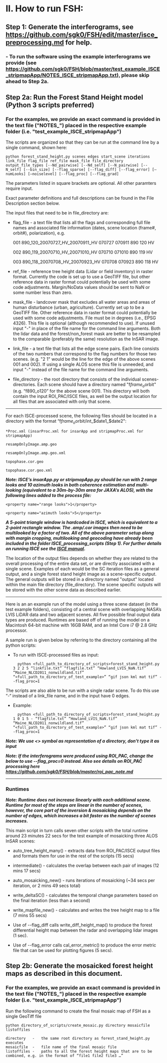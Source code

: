 # II. How to run FSH:

## Step 1: Generate the interferograms, see https://github.com/sgk0/FSH/edit/master/isce_preprocessing.md for help. 
### - To run the software using the example interferograms we provide (see https://github.com/sgk0/FSH/blob/master/test_example_ISCE_stripmapApp/NOTES_ISCE_stripmapApp.txt), please skip ahead to Step 2a.

## Step 2a: Run the Forest Stand Height model (Python 3 scripts preferred)

### For the examples, we provide an exact command is provided in the text file ("NOTES_") placed in the respective example folder (i.e. "test_example_ISCE_stripmapApp")

The scripts are organized so that they can be run at the command line by a single command, shown here:

	python forest_stand_height.py scenes edges start_scene iterations link_file flag_file ref_file mask_file file_directory output_file_types [--Nd_pairwise] [--Nd_self] [--N_pairwise] [--N_self] [--bin_size] [--flag_sparse] [--flag_diff] [--flag_error] [—numLooks] [—noiselevel] [--flag_proc] [--flag_grad]

The parameters listed in square brackets are optional. All other paramters require input.

Exact parameter definitions and full descriptions can be found in the File Description section below.

The input files that need to be in file_directory are:

  - flag_file - a text file that lists all the flags and corresponding full file names and associated file information (dates, scene location (frame#, orbit#), polarization), e.g. 
  
      001 890_120_20070727_HV_20070911_HV 070727 070911 890 120 HV
  
      002 890_119_20070710_HV_20071010_HV 070710 071010 890 119 HV
  
      003 890_118_20070708_HV_20070923_HV 070708 070923 890 118 HV
  
  - ref_file - reference tree height data (Lidar or field inventory) in raster format. Currently the code is set up to use a GeoTIFF file, but other reference data in raster format could potentially be used with some code adjustments. Margin/NoData values should be sent to NaN or some number less than zero. 	
	
  - mask_file - landcover mask that excludes all water areas and areas of human disturbance (urban, agriculture). Currently set up to be a GeoTIFF file. Other reference data in raster format could potentially be used with some code adjustments. File must be in degrees (i.e., EPSG 4326). This file is optional (although recommended to use). If unused input "-" in place of the file name for the command line arguments. Both the lidar data and the forest/non_forest mask are better to be resampled to the comparable (preferably the same) resolution as the InSAR image.
	
  - link_file - a text file that lists all the edge scene pairs. Each line consists of the two numbers that correspond to the flag numbers for those two scenes. (e.g. "2 1" would be the line for the edge of the above scenes 001 and 002). If using a single ALOS scene this file is unneeded, and input "-" instead of the file name for the command line arguments.	
	
  - file_directory - the root directory that consists of the individual scenes-directories. Each scene should have a directory named "f$frame_o$orbit" (e.g. “f890_o120” for the above scene 001). This directory will both contain the input ROI_PAC/ISCE files, as well be the output location for all files that are associated with only that scene.

---------------------------------------------------------------------------------------------------

For each ISCE-processed scene, the following files should be located in a directory with the format “f$frame_o$orbit/int_$date1_$date2":
		
    *Proc.xml (insarProc.xml for insarApp and stripmapProc.xml for stripmapApp)
		
    resampOnlyImage.amp.geo
		
    resampOnlyImage.amp.geo.xml
		
    topophase.cor.geo	
		
    topophase.cor.geo.xml
		
***Note: ISCE’s insarApp.py or stripmapApp.py should be run with 2 range looks and 10 azimuth looks in both coherence estimation and multi-looking (equivalent to a 30m-by-30m area for JAXA’s ALOS), with the following lines added to the process file:***
		
    <property name="range looks">1</property>
		
    <property name="azimuth looks">5</property>

***A 5-point triangle window is hardcoded in ISCE, which is equivalent to a 2-point rectangle window. The .amp/.cor images then need to be multilooked by a factor of two. All of the above parameter setup along with margin cropping, multilooking and geocoding have already been included in the folder ISCE_processing_scripts (Step 1). For further details on running ISCE see the [ISCE manual](https://github.com/isce-framework/isce2).***


The location of the output files depends on whether they are related to the overall processing of the entire data set, or are directly associated with a single scene. Examples of each would be the SC iteration files as a general output, and a single forest stand height image as a scene-specific output. The general outputs will be stored in a directory named "output" located within the main file directory (file_directory). The scene specific outputs will be stored with the other scene data as described earlier.

---------------------------------------------------------------------------------------------------

Here is an an example run of the model using a three scene dataset (in the test example folders), consisting of a central scene with overlapping NASA’s LVIS LiDAR data and two adjacent scenes. All five possible final output data types are produced. Runtimes are based off of running the model on a Macintosh 64-bit machine with 16GB RAM, and an Intel Core i7 @ 2.8 GHz processor.

A sample run is given below by referring to the directory containing all the python scripts:

- To run with ISCE-processed files as input:

		python <full_path_to_directory_of_scripts>forest_stand_height.py 3 2 2 5 “linkfile.txt” “flagfile.txt” “Howland_LVIS_NaN.tif” “Maine_NLCD2011_nonwildland.tif” “<full_path_to_directory_of_test_example>” “gif json kml mat tif” --flag_proc=1

The scripts are also able to be run with a single radar scene. To do this use “-“ instead of a link_file name, and in the input have 0 edges. 

- Example: 

		python <full_path_to_directory_of_scripts>forest_stand_height.py 1 0 1 5 - “flagfile.txt” “Howland_LVIS_NaN.tif” “Maine_NLCD2011_nonwildland.tif” “<full_path_to_directory_of_test_example>” “gif json kml mat tif” --flag_proc=1

***Note: We use <> symbol as representation of a directory, don't type it as input***

***Note: If the interferograms were produced using ROI_PAC, change the below to use --flag_proc=0 instead. Also see details on ROI_PAC processing here https://github.com/sgk0/FSH/blob/master/roi_pac_note.md***

---------------------------------------------------------------------------------------------------

### Runtimes

***Note: Runtime does not increase linearly with each additional scene. Runtime for most of the steps are linear in the number of scenes, however, the core part of the inversion & mosaicking depends on the number of edges, which increases a bit faster as the number of scenes increases.***

This main script in turn calls seven other scripts with the total runtime around 23 minutes 22 secs for the test example of mosaicking three ALOS InSAR scenes:

- auto_tree_height_many() - extracts data from ROI_PAC/ISCE output files and formats them for use in the rest of the scripts (15 secs)

- intermediate() - calculates the overlap between each pair of images (12 mins 17 secs)

- auto_mosaicking_new() - runs iterations of mosaicking (~34 secs per iteration, or 2 mins 49 secs total)

- write_deltaSC() - calculates the temporal change parameters based on the final iteration (less than a second)

- write_mapfile_new() - calculates and writes the tree height map to a file (7 mins 55 secs)

- Use of --flag_diff calls write_diff_height_map() to produce the forest differential height map between the radar and overlapping lidar images (1 sec).

- Use of --flag_error calls cal_error_metric() to produce the error metric file that can be used for plotting figures (5 secs).

## Step 2b: Generate the mosaicked forest height maps as described in this document.

### For the examples, we provide an exact command is provided in the text file ("NOTES_") placed in the respective example folder (i.e. "test_example_ISCE_stripmapApp")

Run the following command to create the final mosaic map of FSH as a single GeoTiff file

	python directory_of_scripts/create_mosaic.py directory mosaicfile listoffiles
	
	directory	-	the same root directory as forest_stand_height.py executes
	mosaicfile	-	file name of the final mosaic file
	listoffiles	-	paths to all the forest height maps that are to be combined, e.g. in the format of “file1 file2 file3 …”
